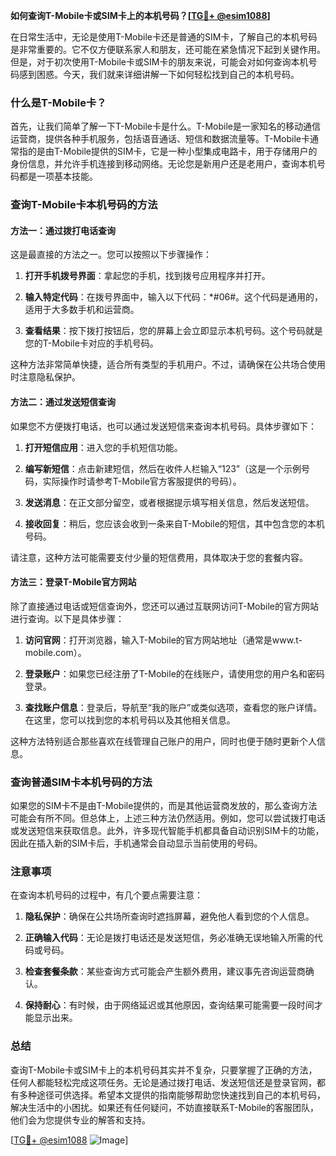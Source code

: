 **如何查询T-Mobile卡或SIM卡上的本机号码？[[TG💪+ @esim1088](https://t.me/s/esim1088)]**

在日常生活中，无论是使用T-Mobile卡还是普通的SIM卡，了解自己的本机号码是非常重要的。它不仅方便联系家人和朋友，还可能在紧急情况下起到关键作用。但是，对于初次使用T-Mobile卡或SIM卡的朋友来说，可能会对如何查询本机号码感到困惑。今天，我们就来详细讲解一下如何轻松找到自己的本机号码。

### 什么是T-Mobile卡？

首先，让我们简单了解一下T-Mobile卡是什么。T-Mobile是一家知名的移动通信运营商，提供各种手机服务，包括语音通话、短信和数据流量等。T-Mobile卡通常指的是由T-Mobile提供的SIM卡，它是一种小型集成电路卡，用于存储用户的身份信息，并允许手机连接到移动网络。无论您是新用户还是老用户，查询本机号码都是一项基本技能。

### 查询T-Mobile卡本机号码的方法

#### 方法一：通过拨打电话查询

这是最直接的方法之一。您可以按照以下步骤操作：

1. **打开手机拨号界面**：拿起您的手机，找到拨号应用程序并打开。
   
2. **输入特定代码**：在拨号界面中，输入以下代码：\*#06#。这个代码是通用的，适用于大多数手机和运营商。

3. **查看结果**：按下拨打按钮后，您的屏幕上会立即显示本机号码。这个号码就是您的T-Mobile卡对应的手机号码。

这种方法非常简单快捷，适合所有类型的手机用户。不过，请确保在公共场合使用时注意隐私保护。

#### 方法二：通过发送短信查询

如果您不方便拨打电话，也可以通过发送短信来查询本机号码。具体步骤如下：

1. **打开短信应用**：进入您的手机短信功能。

2. **编写新短信**：点击新建短信，然后在收件人栏输入“123”（这是一个示例号码，实际操作时请参考T-Mobile官方客服提供的号码）。

3. **发送消息**：在正文部分留空，或者根据提示填写相关信息，然后发送短信。

4. **接收回复**：稍后，您应该会收到一条来自T-Mobile的短信，其中包含您的本机号码。

请注意，这种方法可能需要支付少量的短信费用，具体取决于您的套餐内容。

#### 方法三：登录T-Mobile官方网站

除了直接通过电话或短信查询外，您还可以通过互联网访问T-Mobile的官方网站进行查询。以下是具体步骤：

1. **访问官网**：打开浏览器，输入T-Mobile的官方网站地址（通常是www.t-mobile.com）。

2. **登录账户**：如果您已经注册了T-Mobile的在线账户，请使用您的用户名和密码登录。

3. **查找账户信息**：登录后，导航至“我的账户”或类似选项，查看您的账户详情。在这里，您可以找到您的本机号码以及其他相关信息。

这种方法特别适合那些喜欢在线管理自己账户的用户，同时也便于随时更新个人信息。

### 查询普通SIM卡本机号码的方法

如果您的SIM卡不是由T-Mobile提供的，而是其他运营商发放的，那么查询方法可能会有所不同。但总体上，上述三种方法仍然适用。例如，您可以尝试拨打电话或发送短信来获取信息。此外，许多现代智能手机都具备自动识别SIM卡的功能，因此在插入新的SIM卡后，手机通常会自动显示当前使用的号码。

### 注意事项

在查询本机号码的过程中，有几个要点需要注意：

1. **隐私保护**：确保在公共场所查询时遮挡屏幕，避免他人看到您的个人信息。

2. **正确输入代码**：无论是拨打电话还是发送短信，务必准确无误地输入所需的代码或号码。

3. **检查套餐条款**：某些查询方式可能会产生额外费用，建议事先咨询运营商确认。

4. **保持耐心**：有时候，由于网络延迟或其他原因，查询结果可能需要一段时间才能显示出来。

### 总结

查询T-Mobile卡或SIM卡上的本机号码其实并不复杂，只要掌握了正确的方法，任何人都能轻松完成这项任务。无论是通过拨打电话、发送短信还是登录官网，都有多种途径可供选择。希望本文提供的指南能够帮助您快速找到自己的本机号码，解决生活中的小困扰。如果还有任何疑问，不妨直接联系T-Mobile的客服团队，他们会为您提供专业的解答和支持。

[[TG💪+ @esim1088](https://t.me/s/esim1088) ![Image](https://i.postimg.cc/4NQfJmqS/Snipaste-2025-05-13-00-14-12.png)]
